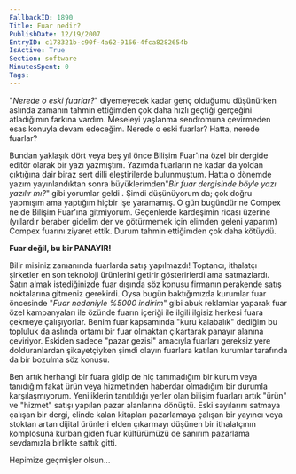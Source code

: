 ```yaml
---
FallbackID: 1890
Title: Fuar nedir?
PublishDate: 12/19/2007
EntryID: c178321b-c90f-4a62-9166-4fca8282654b
IsActive: True
Section: software
MinutesSpent: 0
Tags: 
---
```

"*Nerede o eski fuarlar?*" diyemeyecek kadar genç olduğumu düşünürken
aslında zamanın tahmin ettiğimden çok daha hızlı geçtiği gerçeğini
atladığımın farkına vardım. Meseleyi yaşlanma sendromuna çevirmeden esas
konuyla devam edeceğim. Nerede o eski fuarlar? Hatta, nerede fuarlar?

Bundan yaklaşık dört veya beş yıl önce Bilişim Fuar'ına özel bir dergide
editör olarak bir yazı yazmıştım. Yazımda fuarların ne kadar da yoldan
çıktığına dair biraz sert dilli eleştirilerde bulunmuştum. Hatta o
dönemde yazım yayınlandıktan sonra büyüklerimden"*Bir fuar dergisinde
böyle yazı yazılır mı?*" gibi yorumlar geldi . Şimdi düşünüyorum da; çok
doğru yapmışım ama yaptığım hiçbir işe yaramamış. O gün bugündür ne
Compex ne de Bilişim Fuar'ına gitmiyorum. Geçenlerde kardeşimin ricası
üzerine (yıllardır beraber gidelim der ve götürmemek için elimden geleni
yaparım) Compex fuarını ziyaret ettik. Durum tahmin ettiğimden çok daha
kötüydü.

**Fuar değil, bu bir PANAYIR!**

Bilir misiniz zamanında fuarlarda satış yapılmazdı! Toptancı, ithalatçı
şirketler en son teknoloji ürünlerini getirir gösterirlerdi ama
satmazlardı. Satın almak istediğinizde fuar dışında söz konusu firmanın
perakende satış noktalarına gitmeniz gerekirdi. Oysa bugün baktığımızda
kurumlar fuar öncesinde "*Fuar nedeniyle %5000 indirim*" gibi abuk
reklamlar yaparak fuar özel kampanyaları ile özünde fuarın içeriği ile
ilgili ilgisiz herkesi fuara çekmeye çalışıyorlar. Benim fuar kapsamında
"kuru kalabalık" dediğim bu topluluk da aslında ortamı bir fuar olmaktan
çıkartarak panayır alanına çeviriyor. Eskiden sadece "pazar gezisi"
amacıyla fuarları gereksiz yere dolduranlardan şikayetçiyken şimdi
olayın fuarlara katılan kurumlar tarafında da bir bozulma söz konusu.

Ben artık herhangi bir fuara gidip de hiç tanımadığım bir kurum veya
tanıdığım fakat ürün veya hizmetinden haberdar olmadığım bir durumla
karşılaşmıyorum. Yeniliklerin tanıtıldığı yerler olan bilişim fuarları
artık "ürün" ve "hizmet" satışı yapılan pazar alanlarına dönüştü. Eski
sayılarını satmaya çalışan bir dergi, elinde kalan kitapları pazarlamaya
çalışan bir yayıncı veya stoktan artan dijital ürünleri elden çıkarmayı
düşünen bir ithalatçının komplosuna kurban giden fuar kültürümüzü de
sanırım pazarlama sevdamızla birlikte sattık gitti.

Hepimize geçmişler olsun...


